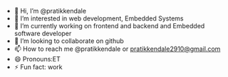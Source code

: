 - 👋 Hi, I’m @pratikkendale
- 👀 I’m interested in web development, Embedded Systems
- 🌱 I’m currently working on frontend and backend and Embedded software developer
- 💞️ I’m looking to collaborate on github
- 📫 How to reach me @pratikkendale or pratikkendale2910@gmail.com
- 😄 Pronouns:ET
- ⚡ Fun fact: work

<!---
pratikkendale/pratikkendale is a ✨ special ✨ repository because its `README.md` (this file) appears on your GitHub profile.
You can click the Preview link to take a look at your changes.
--->
